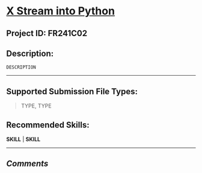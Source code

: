 
# [X Stream into Python](https://www.freelancer.com/contest/2356838)
## Project ID: FR241C02
## Description:
```
DESCRIPTION

```
---
## Supported Submission File Types:

> TYPE, TYPE

## Recommended Skills:


**SKILL** | **SKILL**  

---
***Comments***
- 
